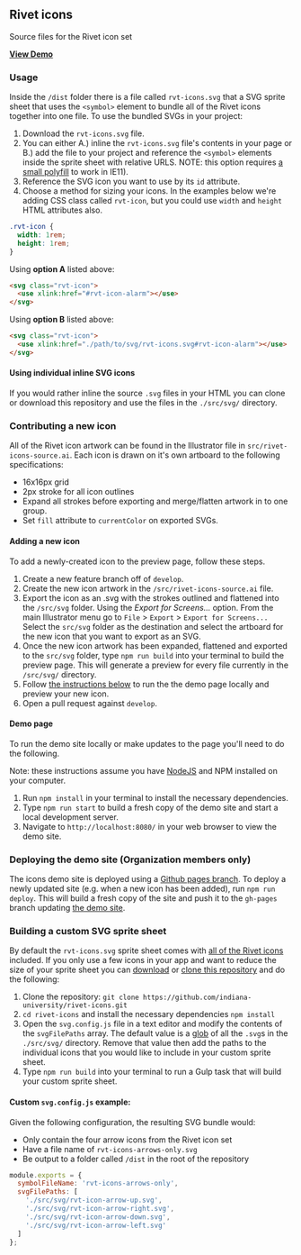 ## Rivet icons
Source files for the Rivet icon set

[**View Demo**](https://indiana-university.github.io/rivet-icons/)

### Usage
Inside the `/dist` folder there is a file called `rvt-icons.svg` that a SVG sprite sheet that uses the `<symbol>` element to bundle all of the Rivet icons together into one file. To use the bundled SVGs in your project:

1. Download the `rvt-icons.svg` file.
2. You can either A.) inline the `rvt-icons.svg` file's contents in your page or B.) add the file to your project and reference the `<symbol>` elements inside the sprite sheet with relative URLS. NOTE: this option requires [a small polyfill](https://github.com/jonathantneal/svg4everybody) to work in IE11).
3. Reference the SVG icon you want to use by its `id` attribute.
4. Choose a method for sizing your icons. In the examples below we're adding CSS class called `rvt-icon`, but you could use `width` and `height` HTML attributes also.

```css
.rvt-icon {
  width: 1rem;
  height: 1rem;
}
```

Using **option A** listed above:

```html
<svg class="rvt-icon">
  <use xlink:href="#rvt-icon-alarm"></use>
</svg>
```

Using **option B** listed above:

```html
<svg class="rvt-icon">
  <use xlink:href="./path/to/svg/rvt-icons.svg#rvt-icon-alarm"></use>
</svg>
```

#### Using individual inline SVG icons
If you would rather inline the source `.svg` files in your HTML you can clone or download this repository and use the files in the `./src/svg/` directory.

### Contributing a new icon
All of the Rivet icon artwork can be found in the Illustrator file in `src/rivet-icons-source.ai`. Each icon is drawn on it's own artboard to the following specifications:

- 16x16px grid
- 2px stroke for all icon outlines
- Expand all strokes before exporting and merge/flatten artwork in to one group.
- Set `fill` attribute to `currentColor` on exported SVGs.

#### Adding a new icon
To add a newly-created icon to the preview page, follow these steps. 

1. Create a new feature branch off of `develop`.
1. Create the new icon artwork in the `/src/rivet-icons-source.ai` file.
1. Export the icon as an .svg with the strokes outlined and flattened into the `/src/svg` folder. Using the _Export for Screens..._ option. From the main Illustrator menu go to `File` > `Export` > `Export for Screens...` Select the `src/svg` folder as the destination and select the artboard for the new icon that you want to export as an SVG.
1. Once the new icon artwork has been expanded, flattened and exported to the `src/svg` folder, type `npm run build` into your terminal to build the preview page. This will generate a preview for every file currently in the `/src/svg/` directory.
1. Follow [the instructions below](#demo-page) to run the the demo page locally and preview your new icon.
1. Open a pull request against `develop`.

#### Demo page
To run the demo site locally or make updates to the page you'll need to do the following.

Note: these instructions assume you have [NodeJS](https://nodejs.org/en/) and NPM installed on your computer.

1. Run `npm install` in your terminal to install the necessary dependencies.
1. Type `npm run start` to build a fresh copy of the demo site and start a local development server.
1. Navigate to `http://localhost:8080/` in your web browser to view the demo site.

### Deploying the demo site (Organization members only)
The icons demo site is deployed using a [Github pages branch](https://help.github.com/en/articles/configuring-a-publishing-source-for-github-pages). To deploy a newly updated site (e.g. when a new icon has been added), run `npm run deploy`. This will build a fresh copy of the site and push it to the `gh-pages` branch updating [the demo site](https://indiana-university.github.io/rivet-icons/).

### Building a custom SVG sprite sheet
By default the `rvt-icons.svg` sprite sheet comes with [all of the Rivet icons](https://github.com/indiana-university/rivet-icons/tree/develop/src/svg) included. If you only use a few icons in your app and want to reduce the size of your sprite sheet you can [download](https://github.com/indiana-university/rivet-icons/archive/develop.zip) or [clone this repository](https://github.com/indiana-university/rivet-icons.git) and do the following:

1. Clone the repository: `git clone https://github.com/indiana-university/rivet-icons.git`
1. `cd rivet-icons` and install the necessary dependencies `npm install`
1. Open the `svg.config.js` file in a text editor and modify the contents of the `svgFilePaths` array. The default value is a [glob](https://gulpjs.com/docs/en/api/concepts#globs) of all the `.svg`s in the `./src/svg/` directory. Remove that value then add the paths to the individual icons that you would like to include in your custom sprite sheet.
1. Type `npm run build` into your terminal to run a Gulp task that will build your custom sprite sheet.

#### Custom `svg.config.js` example:

Given the following configuration, the resulting SVG bundle would:

- Only contain the four arrow icons from the Rivet icon set
- Have a file name of `rvt-icons-arrows-only.svg`
- Be output to a folder called `/dist` in the root of the repository

```js
module.exports = {
  symbolFileName: 'rvt-icons-arrows-only',
  svgFilePaths: [
    './src/svg/rvt-icon-arrow-up.svg',
    './src/svg/rvt-icon-arrow-right.svg',
    './src/svg/rvt-icon-arrow-down.svg',
    './src/svg/rvt-icon-arrow-left.svg'
  ]
};
```
